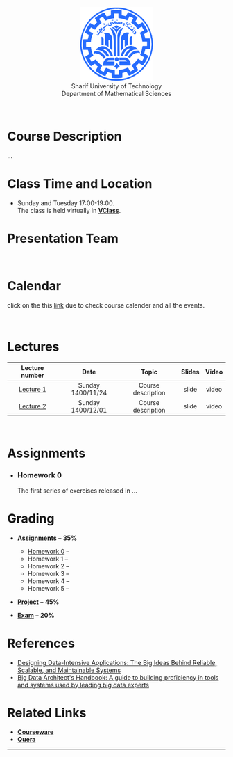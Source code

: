 <center><img src=".\Images\SharifUT.png" alt="" height='170' width='170' /></center>
<center> Sharif University of Technology <br> Department of Mathematical Sciences </center>
<br>
<br>

# Course Description

... 


# Class Time and Location
* Sunday and Tuesday 17:00-19:00.
<br>The class is held virtually in [**VClass**](https://vc.sharif.edu/ch/ostovari.mojtaba).

# Presentation Team
<!-- <table>
  <tr>
    <td colspan="5"><center><span style="font-weight:bold">Lecturer</span></center></td>
  </tr>
  <tr>
    <td colspan="2"><center><img src=".\Images\S.jpg" border='0' alt="" height='200' width='200' /></center></td>
    <td colspan="3"><center><a href="MAILTO:ostovari.mojtaba@gmail.com">Mojtaba Ostovari</a><br>ostovari.mojtaba@gmail.com</center></td>
  </tr>
 </table> -->

<br>

# Calendar

  click on the this [link](https://calendar.google.com/...) due to check course calender and all the events.

<br>

# Lectures

| Lecture number | Date | Topic | Slides | Video | 
| :------------: |:----:| :----:| :-----:| :---: |
| [Lecture 1](https://github.com/mojtabaOstovari/BigDataEngineering-spring2022/blob/gh-pages/Slides/01-Introduction.pdf) | Sunday 1400/11/24 | Course description | slide | video |
| [Lecture 2](https://github.com/mojtabaOstovari/BigDataEngineering-spring2022/blob/gh-pages/Slides/02-Protocols.pdf) | Sunday 1400/12/01 | Course description | slide | video |

<br>

<!-- # Additional content lectures


| Lecturer | Date | Topics| video | codes |
| :------: |:----:| :----:| :---: | :---: |
| Lecture 1 | date | topic | video | codes |
<br> -->

# Assignments 

*  ### Homework 0 ###
  
   The first series of exercises released in ...
  

# Grading

* [**Assignments**](#assignments) – <b>35%</b>
 
   * [Homework 0](https://github.com/mojtabaOstovari/BigDataEngineering-spring2022/blob/gh-pages/Assignments/00.pdf) – <b></b>
   * Homework 1 – <b></b>
   * Homework 2 – <b></b>
   * Homework 3 – <b></b>
   * Homework 4 – <b></b>
   * Homework 5 – <b></b>

* [**Project**](#project) – <b>45%</b>

* [**Exam**](#Exam) – <b>20%</b>



# References
* <a href="https://www.amazon.com/Designing-Data-Intensive-Applications-Reliable-Maintainable/dp/1449373321">
  Designing Data-Intensive Applications: The Big Ideas Behind Reliable, Scalable, and Maintainable Systems</a>
* <a href="https://www.amazon.com/Big-Data-Architects-Handbook-proficiency/dp/1788835824">
  Big Data Architect's Handbook: A guide to building proficiency in tools and systems used by leading big data experts</a>



# Related Links

* [**Courseware**](https://cw.sharif.edu/course/view.php?id=9279)
* [**Quera**](https://quera.org/course/10463/)



---

